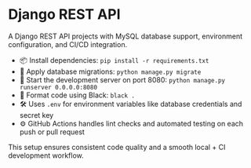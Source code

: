 # Django REST API

A Django REST API projects with MySQL database support, environment configuration, and CI/CD integration.

- 📦 Install dependencies: `pip install -r requirements.txt`
- 🔁 Apply database migrations: `python manage.py migrate`
- 🚀 Start the development server on port 8080: `python manage.py runserver 0.0.0.0:8080`
- 🎨 Format code using Black: `black .`
- 🛠 Uses `.env` for environment variables like database credentials and secret key
- ⚙️ GitHub Actions handles lint checks and automated testing on each push or pull request

This setup ensures consistent code quality and a smooth local + CI development workflow.
